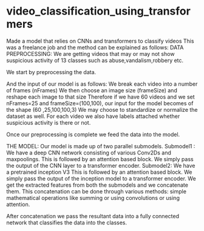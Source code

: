 # video_classification_using_transformers
Made a model that relies on CNNs and transformers to classify videos
This was a freelance job and the method can be explained as follows:
DATA PREPROCESSING:
We are getting videos that may or may not show suspicious activity of 13 classes such as abuse,vandalism,robbery etc.

We start by preprocessing the data.

And the input of our model is as follows:
We break each video into a number of frames (nFrames)
We then choose an image size (frameSize) and reshape each image to that size
Therefore if we have 60 videos and we set nFrames=25 and frameSize=(100,100), our input for the model becomes of the shape (60 ,25,100,100,3) 
We may choose to standardize or normalize the dataset as well.
For each video we also have labels attached whether suspicious activity is there or not.

Once our preprocessing is complete we feed the data into the model.

THE MODEL:
Our model is made up of two parallel submodels.
Submodel1 :
We have a deep CNN network consisting of various Conv2Ds and maxpoolings.
This is followed by an attention based block. We simply pass the output of the CNN layer to a transformer encoder.
Submodel2:
We have a pretrained inception V3 
This is followed by an attention based block. We simply pass the output of the inception model to a transformer encoder.
We get the extracted features from both the submodels and we concatenate them.
This concatenation can be done through various methods: simple mathematical operations like summing or using convolutions or using attention.

After concatenation we pass the resultant data into a fully connected network that classifies the data into the classes.

